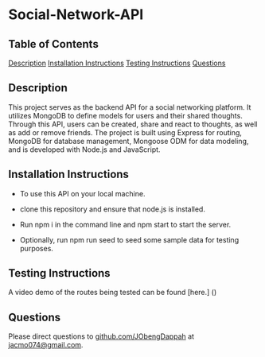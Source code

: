# Social-Network-API

## Table of Contents

  [Description](#description)
  [Installation Instructions](#installation-instructions)
  [Testing Instructions](#testing-instructions)
  [Questions](#questions)

## Description

  This project serves as the backend API for a social networking platform. It utilizes MongoDB to define models for users and their shared thoughts. Through this API, users can be created, share and react to thoughts, as well as add or remove friends. The project is built using Express for routing, MongoDB for database management, Mongoose ODM for data modeling, and is developed with Node.js and JavaScript.
  
## Installation Instructions

* To use this API on your local machine.
  
* clone this repository and ensure that node.js is installed.

* Run npm i in the command line and npm start to start the server.

* Optionally, run npm run seed to seed some sample data for testing purposes.
  
## Testing Instructions

  A video demo of the routes being tested can be found [here.] ()

## Questions

  Please direct questions to [github.com/JObengDappah](github.com/jObengDappah) at [jacmo074@gmail.com](jacmo074@gmail.com).

